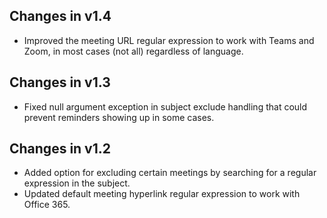 Changes in v1.4
---------------

- Improved the meeting URL regular expression to work with Teams and Zoom, in most cases (not all) regardless of language.

Changes in v1.3
---------------

- Fixed null argument exception in subject exclude handling that could prevent reminders showing up in some cases. 

Changes in v1.2
---------------

- Added option for excluding certain meetings by searching for a regular expression in the subject. 
- Updated default meeting hyperlink regular expression to work with Office 365.
